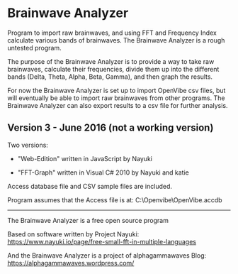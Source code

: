 # Brainwave Analyzer
       
Program to import raw brainwaves, and using FFT and Frequency Index calculate various bands of brainwaves. The Brainwave Analyzer is a rough untested program.

The purpose of the Brainwave Analyzer is to provide a way to take raw brainwaves, calculate their frequencies, divide them up into the different bands (Delta, Theta, Alpha, Beta, Gamma), and then graph the results.

For now the Brainwave Analyzer is set up to import OpenVibe csv files, but will eventually be able to import raw brainwaves from other programs. The Brainwave Analyzer can also export results to a csv file for further analysis. 


## Version 3 - June 2016 (not a working version)

Two versions:

* "Web-Edition" written in JavaScript by Nayuki

* "FFT-Graph" written in Visual C# 2010 by Nayuki and katie

Access database file and CSV sample files are included.

Program assumes that the Access file is at: C:\Openvibe\OpenVibe.accdb

----

The Brainwave Analyzer is a free open source program 

Based on software written by Project Nayuki:
https://www.nayuki.io/page/free-small-fft-in-multiple-languages

And the Brainwave Analyzer is a project of alphagammawaves Blog:
https://alphagammawaves.wordpress.com/
